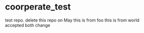 # coorperate_test
test repo. delete this repo on May
this is from foo
this is from world
accepted both change